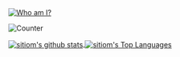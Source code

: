 <a href="https://github.com/sitiom?tab=repositories">
  <img align="center" src="https://svg-banners.vercel.app/api?type=rainbow&text1=sitiom%20&width=800&height=400" alt="Who am I?">
</a>

![Counter](https://visitor-badge.laobi.icu/badge?page_id=sitiom&title=views)

<a href="https://github.com/sitiom?tab=repositories">
  <img align="center" src="https://github-readme-stats.vercel.app/api?username=sitiom&show_icons=true&theme=nord&count_private=true" alt="sitiom's github stats">
  <img align="center" src="https://github-readme-stats.vercel.app/api/top-langs/?username=sitiom&theme=nord&hide=css,ruby,html&layout=compact" alt="sitiom's Top Languages">
</a>
